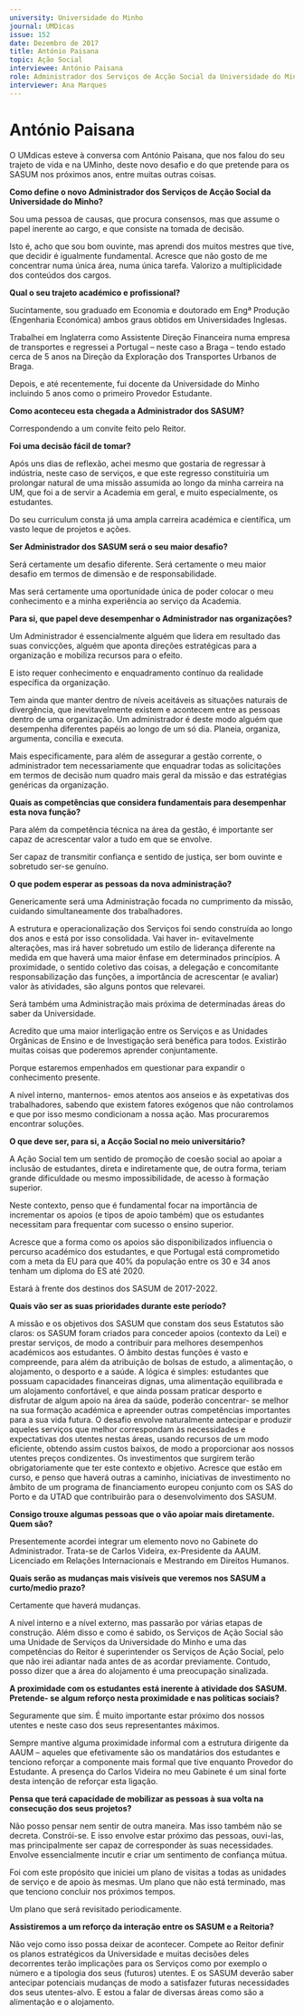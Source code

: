 ```yaml
---
university: Universidade do Minho
journal: UMDicas 
issue: 152	
date: Dezembro de 2017
title: António Paisana
topic: Ação Social
interviewee: António Paisana
role: Administrador dos Serviços de Acção Social da Universidade do Minho (SASUM)
interviewer: Ana Marques
---
```



# António Paisana

O UMdicas esteve à conversa com António Paisana, que nos falou do seu trajeto de vida e na UMinho, deste novo desafio e do que pretende para os SASUM nos próximos anos, entre muitas outras coisas.

**Como define o novo Administrador dos Serviços de Acção Social da Universidade do Minho?**

Sou uma pessoa de causas, que procura consensos, mas que assume o papel inerente ao cargo, e que consiste na tomada de decisão.

Isto é, acho que sou bom ouvinte, mas aprendi dos muitos mestres que tive, que decidir é igualmente fundamental. Acresce que não gosto de me concentrar numa única área, numa única tarefa. Valorizo a multiplicidade dos conteúdos dos cargos.

**Qual o seu trajeto académico e profissional?**

Sucintamente, sou graduado em Economia e doutorado em Engª Produção (Engenharia Económica) ambos graus obtidos em Universidades Inglesas.

Trabalhei em Inglaterra como Assistente Direção Financeira numa empresa de transportes e regressei a Portugal – neste caso a Braga – tendo estado cerca de 5 anos na Direção da Exploração dos Transportes Urbanos de Braga.

Depois, e até recentemente, fui docente da Universidade do Minho incluindo 5 anos como o primeiro Provedor Estudante.

**Como aconteceu esta chegada a Administrador dos SASUM?**

Correspondendo a um convite feito pelo Reitor.

**Foi uma decisão fácil de tomar?**

Após uns dias de reflexão, achei mesmo que gostaria de regressar à indústria, neste caso de serviços, e que este regresso constituiria um prolongar natural de uma missão assumida ao longo da minha carreira na UM, que foi a de servir a Academia em geral, e muito especialmente, os estudantes.

Do seu curriculum consta já uma ampla carreira académica e científica, um vasto leque de projetos e ações.

**Ser Administrador dos SASUM será o seu maior desafio?**

Será certamente um desafio diferente. Será certamente o meu maior desafio em termos de dimensão e de responsabilidade.

Mas será certamente uma oportunidade única de poder colocar o meu conhecimento e a minha experiência ao serviço da Academia.

**Para si, que papel deve desempenhar o Administrador nas organizações?**

Um Administrador é essencialmente alguém que lidera em resultado das suas convicções, alguém que aponta direções estratégicas para a organização e mobiliza recursos para o efeito.

E isto requer conhecimento e enquadramento contínuo da realidade específica da organização.

Tem ainda que manter dentro de níveis aceitáveis as situações naturais de divergência, que inevitavelmente existem e acontecem entre as pessoas dentro de uma organização. Um administrador é deste modo alguém que desempenha diferentes papéis ao longo de um só dia. Planeia, organiza, argumenta, concilia e executa.

Mais especificamente, para além de assegurar a gestão corrente, o administrador tem necessariamente que enquadrar todas as solicitações em termos de decisão num quadro mais geral da missão e das estratégias genéricas da organização.

**Quais as competências que considera fundamentais para desempenhar esta nova função?**

Para além da competência técnica na área da gestão, é importante ser capaz de acrescentar valor a tudo em que se envolve.

Ser capaz de transmitir confiança e sentido de justiça, ser bom ouvinte e sobretudo ser-se genuíno.

**O que podem esperar as pessoas da nova administração?**

Genericamente será uma Administração focada no cumprimento da missão, cuidando simultaneamente dos trabalhadores.

A estrutura e operacionalização dos Serviços foi sendo construída ao longo dos anos e está por isso consolidada. Vai haver in- evitavelmente alterações, mas irá haver sobretudo um estilo de liderança diferente na medida em que haverá uma maior ênfase em determinados princípios. A proximidade, o sentido coletivo das coisas, a delegação e concomitante responsabilização das funções, a importância de acrescentar (e avaliar) valor às atividades, são alguns pontos que relevarei.

Será também uma Administração mais próxima de determinadas áreas do saber da Universidade.

Acredito que uma maior interligação entre os Serviços e as Unidades Orgânicas de Ensino e de Investigação será benéfica para todos. Existirão muitas coisas que poderemos aprender conjuntamente.

Porque estaremos empenhados em questionar para expandir o conhecimento presente.

A nível interno, manternos- emos atentos aos anseios e às expetativas dos trabalhadores, sabendo que existem fatores exógenos que não controlamos e que por isso mesmo condicionam a nossa ação. Mas procuraremos encontrar soluções.

**O que deve ser, para si, a Acção Social no meio universitário?**

A Ação Social tem um sentido de promoção de coesão social ao apoiar a inclusão de estudantes, direta e indiretamente que, de outra forma, teriam grande dificuldade ou mesmo impossibilidade, de acesso à formação superior.

Neste contexto, penso que é fundamental focar na importância de incrementar os apoios (e tipos de apoio também) que os estudantes necessitam para frequentar com sucesso o ensino superior.

Acresce que a forma como os apoios são disponibilizados influencia o percurso académico dos estudantes, e que Portugal está comprometido com a meta da EU para que 40% da população entre os 30 e 34 anos tenham um diploma do ES até 2020.

Estará à frente dos destinos dos SASUM de 2017-2022.

**Quais vão ser as suas prioridades durante este período?**

A missão e os objetivos dos SASUM que constam dos seus Estatutos são claros: os SASUM foram criados para conceder apoios (contexto da Lei) e prestar serviços, de modo a contribuir para melhores desempenhos académicos aos estudantes. O âmbito destas funções é vasto e compreende, para além da atribuição de bolsas de estudo, a alimentação, o alojamento, o desporto e a saúde. A lógica é simples: estudantes que possuam capacidades financeiras dignas, uma alimentação equilibrada e um alojamento confortável, e que ainda possam praticar desporto e disfrutar de algum apoio na área da saúde, poderão concentrar- se melhor na sua formação académica e apreender outras competências importantes para a sua vida futura. O desafio envolve naturalmente antecipar e produzir aqueles serviços que melhor correspondam às necessidades e expectativas dos utentes nestas áreas, usando recursos de um modo eficiente, obtendo assim custos baixos, de modo a proporcionar aos nossos utentes preços condizentes. Os investimentos que surgirem terão obrigatoriamente que ter este contexto e objetivo. Acresce que estão em curso, e penso que haverá outras a caminho, iniciativas de investimento no âmbito de um programa de financiamento europeu conjunto com os SAS do Porto e da UTAD que contribuirão para o desenvolvimento dos SASUM.

**Consigo trouxe algumas pessoas que o vão apoiar mais diretamente. Quem são?**

Presentemente acordei integrar um elemento novo no Gabinete do Administrador. Trata-se de Carlos Videira, ex-Presidente da AAUM. Licenciado em Relações Internacionais e Mestrando em Direitos Humanos.

**Quais serão as mudanças mais visíveis que veremos nos SASUM a curto/medio prazo?**

Certamente que haverá mudanças.

A nível interno e a nível externo, mas passarão por várias etapas de construção. Além disso e como é sabido, os Serviços de Ação Social são uma Unidade de Serviços da Universidade do Minho e uma das competências do Reitor é superintender os Serviços de Ação Social, pelo que não irei adiantar nada antes de as acordar previamente. Contudo, posso dizer que a área do alojamento é uma preocupação sinalizada.

**A proximidade com os estudantes está inerente à atividade dos SASUM. Pretende- se algum reforço nesta proximidade e nas políticas sociais?**

Seguramente que sim. É muito importante estar próximo dos nossos utentes e neste caso dos seus representantes máximos.

Sempre mantive alguma proximidade informal com a estrutura dirigente da AAUM – aqueles que efetivamente são os mandatários dos estudantes e tenciono reforçar a componente mais formal que tive enquanto Provedor do Estudante. A presença do Carlos Videira no meu Gabinete é um sinal forte desta intenção de reforçar esta ligação.

**Pensa que terá capacidade de mobilizar as pessoas à sua volta na consecução dos seus projetos?**

Não posso pensar nem sentir de outra maneira. Mas isso também não se decreta. Constrói-se. E isso envolve estar próximo das pessoas, ouvi-las, mas principalmente ser capaz de corresponder às suas necessidades. Envolve essencialmente incutir e criar um sentimento de confiança mútua.

Foi com este propósito que iniciei um plano de visitas a todas as unidades de serviço e de apoio às mesmas. Um plano que não está terminado, mas que tenciono concluir nos próximos tempos.

Um plano que será revisitado periodicamente.

**Assistiremos a um reforço da interação entre os SASUM e a Reitoria?**

Não vejo como isso possa deixar de acontecer. Compete ao Reitor definir os planos estratégicos da Universidade e muitas decisões deles decorrentes terão implicações para os Serviços como por exemplo o número e a tipologia dos seus (futuros) utentes. E os SASUM deverão saber antecipar potenciais mudanças de modo a satisfazer futuras necessidades dos seus utentes-alvo. E estou a falar de diversas áreas como são a alimentação e o alojamento.

